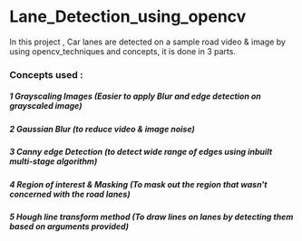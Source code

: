 # Lane_Detection_using_opencv
In this project ,  Car lanes are detected on a sample road video &amp;  image  by using opencv_techniques and concepts,
it is done in 3 parts.
### Concepts used :
##### 1 Grayscaling Images (Easier to apply Blur and edge detection on grayscaled image)
##### 2 Gaussian Blur (to reduce video & image noise)
##### 3 Canny edge Detection (to detect wide range of edges using inbuilt multi-stage algorithm)
##### 4 Region of interest & Masking (To mask out the region that wasn't concerned with the road lanes)
##### 5 Hough line transform method (To draw lines on lanes by detecting them based on arguments provided)
##### 
